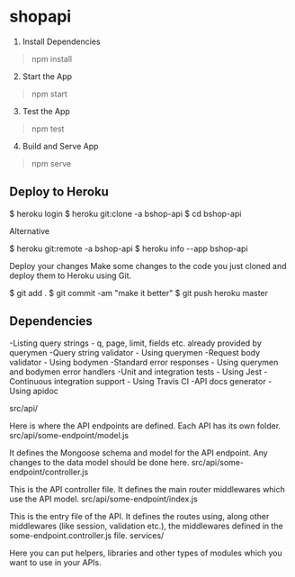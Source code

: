 # shopapi

1. Install Dependencies

> npm install

2. Start the App

> npm start

3. Test the App

> npm test

4. Build and Serve App

> npm serve


## Deploy to Heroku

$ heroku login
$ heroku git:clone -a bshop-api
$ cd bshop-api

Alternative 

$ heroku git:remote -a bshop-api
$ heroku info --app bshop-api

Deploy your changes
Make some changes to the code you just cloned and deploy them to Heroku using Git.

$ git add .
$ git commit -am "make it better"
$ git push heroku master

## Dependencies
-Listing query strings - q, page, limit, fields etc. already provided by querymen
-Query string validator - Using querymen
-Request body validator - Using bodymen
-Standard error responses - Using querymen and bodymen error handlers
-Unit and integration tests - Using Jest
-Continuous integration support - Using Travis CI
-API docs generator - Using apidoc

src/api/

Here is where the API endpoints are defined. Each API has its own folder.
src/api/some-endpoint/model.js

It defines the Mongoose schema and model for the API endpoint. Any changes to the data model should be done here.
src/api/some-endpoint/controller.js

This is the API controller file. It defines the main router middlewares which use the API model.
src/api/some-endpoint/index.js

This is the entry file of the API. It defines the routes using, along other middlewares (like session, validation etc.), the middlewares defined in the some-endpoint.controller.js file.
services/

Here you can put helpers, libraries and other types of modules which you want to use in your APIs.
